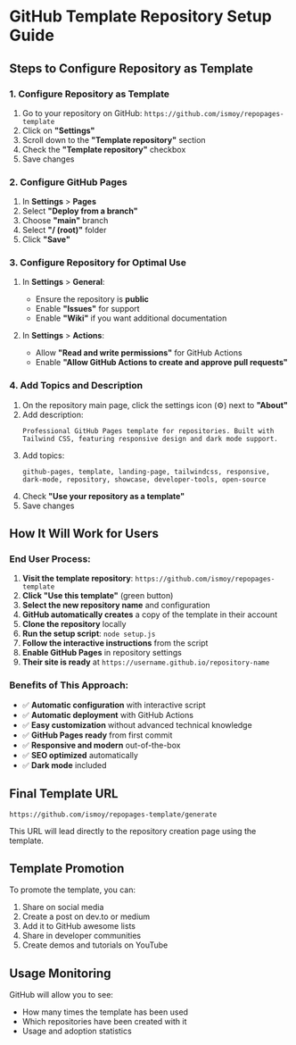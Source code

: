 # GitHub Template Repository Setup Guide

## Steps to Configure Repository as Template

### 1. Configure Repository as Template
1. Go to your repository on GitHub: `https://github.com/ismoy/repopages-template`
2. Click on **"Settings"**
3. Scroll down to the **"Template repository"** section
4. Check the **"Template repository"** checkbox
5. Save changes

### 2. Configure GitHub Pages
1. In **Settings** > **Pages**
2. Select **"Deploy from a branch"**
3. Choose **"main"** branch
4. Select **"/ (root)"** folder
5. Click **"Save"**

### 3. Configure Repository for Optimal Use
1. In **Settings** > **General**:
   - Ensure the repository is **public**
   - Enable **"Issues"** for support
   - Enable **"Wiki"** if you want additional documentation

2. In **Settings** > **Actions**:
   - Allow **"Read and write permissions"** for GitHub Actions
   - Enable **"Allow GitHub Actions to create and approve pull requests"**

### 4. Add Topics and Description
1. On the repository main page, click the settings icon (⚙️) next to **"About"**
2. Add description: 
   ```
   Professional GitHub Pages template for repositories. Built with Tailwind CSS, featuring responsive design and dark mode support.
   ```
3. Add topics:
   ```
   github-pages, template, landing-page, tailwindcss, responsive, dark-mode, repository, showcase, developer-tools, open-source
   ```
4. Check **"Use your repository as a template"**
5. Save changes

## How It Will Work for Users

### End User Process:
1. **Visit the template repository**: `https://github.com/ismoy/repopages-template`
2. **Click "Use this template"** (green button)
3. **Select the new repository name** and configuration
4. **GitHub automatically creates** a copy of the template in their account
5. **Clone the repository** locally
6. **Run the setup script**: `node setup.js`
7. **Follow the interactive instructions** from the script
8. **Enable GitHub Pages** in repository settings
9. **Their site is ready** at `https://username.github.io/repository-name`

### Benefits of This Approach:
- ✅ **Automatic configuration** with interactive script
- ✅ **Automatic deployment** with GitHub Actions
- ✅ **Easy customization** without advanced technical knowledge
- ✅ **GitHub Pages ready** from first commit
- ✅ **Responsive and modern** out-of-the-box
- ✅ **SEO optimized** automatically
- ✅ **Dark mode** included

## Final Template URL
```
https://github.com/ismoy/repopages-template/generate
```

This URL will lead directly to the repository creation page using the template.

## Template Promotion
To promote the template, you can:
1. Share on social media
2. Create a post on dev.to or medium
3. Add it to GitHub awesome lists
4. Share in developer communities
5. Create demos and tutorials on YouTube

## Usage Monitoring
GitHub will allow you to see:
- How many times the template has been used
- Which repositories have been created with it
- Usage and adoption statistics

